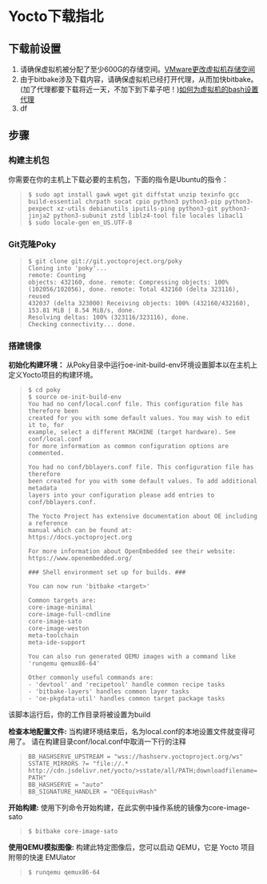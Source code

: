# Yocto下载指北

## 下载前设置

1. 请确保虚拟机被分配了至少600G的存储空间。[VMware更改虚拟机存储空间](./Problem/More_disk_space.md)
2. 由于bitbake涉及下载内容，请确保虚拟机已经打开代理，从而加快bitbake。
   (加了代理都要下载将近一天，不加下到下辈子吧！)[如何为虚拟机的bash设置代理](./Problem/Bash_Proxy.md)
3. df

## 步骤

### 构建主机包

你需要在你的主机上下载必要的主机包，下面的指令是Ubuntu的指令：
> ```$ sudo apt install gawk wget git diffstat unzip texinfo gcc build-essential chrpath socat cpio python3 python3-pip python3-pexpect xz-utils debianutils iputils-ping python3-git python3-jinja2 python3-subunit zstd liblz4-tool file locales libacl1```  
> ```$ sudo locale-gen en_US.UTF-8```

### Git克隆Poky

> ```$ git clone git://git.yoctoproject.org/poky```  
> ```Cloning into 'poky'...```  
> ```remote: Counting```  
> ```objects: 432160, done. remote: Compressing objects: 100%```  
> ```(102056/102056), done. remote: Total 432160 (delta 323116), reused```  
> ```432037 (delta 323000) Receiving objects: 100% (432160/432160), 153.81 MiB | 8.54 MiB/s, done.```  
> ```Resolving deltas: 100% (323116/323116), done.```  
> ```Checking connectivity... done.```

### 搭建镜像

**初始化构建环境：** 从Poky目录中运行oe-init-build-env环境设置脚本以在主机上定义Yocto项目的构建环境。

> ```$ cd poky```  
> ```$ source oe-init-build-env```  
> ```You had no conf/local.conf file. This configuration file has therefore been```  
> ```created for you with some default values. You may wish to edit it to, for```  
> ```example, select a different MACHINE (target hardware). See conf/local.conf```  
> ```for more information as common configuration options are commented.```
>
> ```You had no conf/bblayers.conf file. This configuration file has therefore```  
> ```been created for you with some default values. To add additional metadata```  
> ```layers into your configuration please add entries to conf/bblayers.conf.```
>
> ```The Yocto Project has extensive documentation about OE including a reference```  
> ```manual which can be found at:```  
> ```https://docs.yoctoproject.org```
>
> ```For more information about OpenEmbedded see their website:```  
> ```https://www.openembedded.org/```  
>
> ```### Shell environment set up for builds. ###```
>
> ```You can now run 'bitbake <target>'```
>
> ```Common targets are:```  
> ```core-image-minimal```  
> ```core-image-full-cmdline```  
> ```core-image-sato```  
> ```core-image-weston```  
> ```meta-toolchain```  
> ```meta-ide-support```
>
> ```You can also run generated QEMU images with a command like 'runqemu qemux86-64'```
>
> ```Other commonly useful commands are:```  
> ```- 'devtool' and 'recipetool' handle common recipe tasks```  
> ```- 'bitbake-layers' handles common layer tasks```  
> ```- 'oe-pkgdata-util' handles common target package tasks```

该脚本运行后，你的工作目录将被设置为build

**检查本地配置文件:** 当构建环境结束后，名为local.conf的本地设置文件就变得可用了。
请在构建目录conf/local.conf中取消一下行的注释
>```BB_HASHSERVE_UPSTREAM = "wss://hashserv.yoctoproject.org/ws"```  
>```SSTATE_MIRRORS ?= "file://.* http://cdn.jsdelivr.net/yocto/>sstate/all/PATH;downloadfilename=PATH"```  
>```BB_HASHSERVE = "auto"```  
>```BB_SIGNATURE_HANDLER = "OEEquivHash"```

**开始构建:** 使用下列命令开始构建，在此实例中操作系统的镜像为core-image-sato
>`$ bitbake core-image-sato`

**使用QEMU模拟图像:** 构建此特定图像后，您可以启动 QEMU，它是 Yocto 项目附带的快速 EMUlator
>`$ runqemu qemux86-64`
